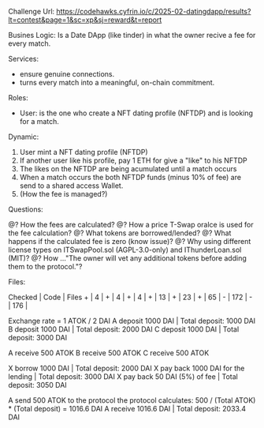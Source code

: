 Challenge Url: https://codehawks.cyfrin.io/c/2025-02-datingdapp/results?lt=contest&page=1&sc=xp&sj=reward&t=report

Busines Logic:
Is a Date DApp (like tinder) in what the owner recive a fee for every match.

Services:
- ensure genuine connections.
- turns every match into a meaningful, on-chain commitment.

Roles:
- User: is the one who create a NFT dating profile (NFTDP) and is looking for a match.

Dynamic:
1. User mint a NFT dating profile (NFTDP)
2. If another user like his profile, pay 1 ETH for give a "like" to his NFTDP 
3. The likes on the NFTDP are being acumulated until a match occurs
4. When a match occurs the both NFTDP funds (minus 10% of fee) are send to a shared access Wallet.
5. (How the fee is managed?)


Questions:

@? How the fees are calculated?
@? How a price T-Swap oralce is used for the fee calculation?
@? What tokens are borrowed/lended?
@? What happens if the calculated fee is zero (know issue)?
@? Why using different license types on ITSwapPool.sol (AGPL-3.0-only) and IThunderLoan.sol (MIT)?
@? How ..."The owner will vet any additional tokens before adding them to the protocol."?

[](./src/interfaces/IPoolFactory.sol)

Files:

 Checked | Code | Files
    +    | 4    | [](./src/interfaces/IPoolFactory.sol)
    +    | 4    | [](./src/interfaces/IThunderLoan.sol)
    +    | 4    | [](./src/interfaces/ITSwapPool.sol)
    +    | 13   | [](./src/interfaces/IFlashLoanReceiver.sol)
    +    | 23   | [](./src/protocol/OracleUpgradeable.sol)
    +    | 65   | [](./src/protocol/AssetToken.sol)
    -    | 172  | [](./src/upgradedProtocol/ThunderLoanUpgraded.sol)
    -    | 176  | [](./src/protocol/ThunderLoan.sol)


 Exchange rate =  1 ATOK / 2 DAI
A deposit 1000 DAI  | Total deposit: 1000 DAI
B deposit 1000 DAI  | Total deposit: 2000 DAI
C deposit 1000 DAI  | Total deposit: 3000 DAI

A receive 500 ATOK
B receive 500 ATOK
C receive 500 ATOK

X borrow 1000 DAI  | Total deposit: 2000 DAI
X pay back 1000 DAI for the lending  | Total deposit: 3000 DAI
X pay back 50 DAI (5%) of fee  | Total deposit: 3050 DAI

A send 500 ATOK to the protocol
the protocol calculates: 500 / (Total ATOK) * (Total deposit) = 1016.6 DAI
A receive 1016.6 DAI  | Total deposit: 2033.4 DAI